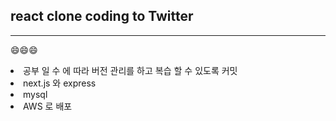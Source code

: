 ## react clone coding to Twitter

<hr />

:smile::smile::smile:

<li>공부 일 수 에 따라 버전 관리를 하고 복습 할 수 있도록 커밋</li>
<li>next.js 와 express</li>
<li>mysql</li>
<li>AWS 로 배포</li>
